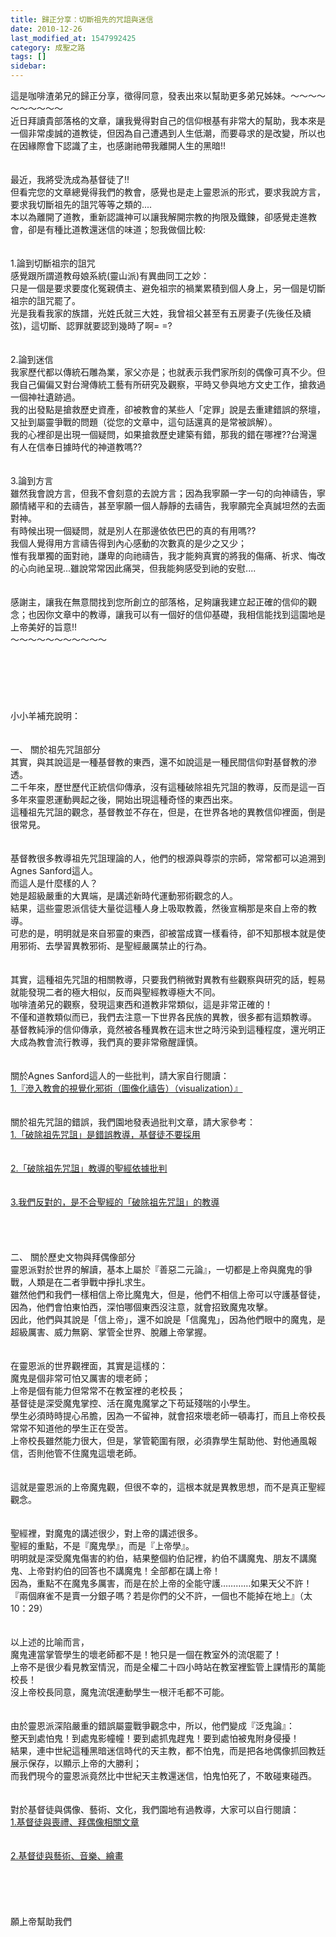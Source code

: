 ```yaml
---
title: 歸正分享：切斷祖先的咒詛與迷信
date: 2010-12-26
last_modified_at: 1547992425
category: 成聖之路
tags: []
sidebar: 
---
```


<p>這是咖啡渣弟兄的歸正分享，徵得同意，發表出來以幫助更多弟兄姊妹。<!--more-->～～～～～～～～～～<br/>近日拜讀貴部落格的文章，讓我覺得對自己的信仰根基有非常大的幫助，我本來是一個非常虔誠的道教徒，但因為自己遭遇到人生低潮，而要尋求的是改變，所以也在因緣際會下認識了主，也感謝祂帶我離開人生的黑暗!!<br/><br/><br/>最近，我將受洗成為基督徒了!!<br/>但看完您的文章總覺得我們的教會，感覺也是走上靈恩派的形式，要求我說方言，要求我切斷祖先的詛咒等等之類的....<br/>本以為離開了道教，重新認識神可以讓我解開宗教的拘限及鐵鍊，卻感覺走進教會，卻是有種比道教還迷信的味道；恕我做個比較:<br/><br/><br/>1.論到切斷祖宗的詛咒<br/>感覺跟所謂道教母娘系統(靈山派)有異曲同工之妙：<br/>只是一個是要求要度化冤親債主、避免祖宗的禍業累積到個人身上，另一個是切斷祖宗的詛咒罷了。<br/>光是我看我家的族譜，光姓氏就三大姓，我曾祖父甚至有五房妻子(先後任及續弦)，這切斷、認罪就要認到幾時了啊= =?<br/><br/><br/>2.論到迷信<br/>我家歷代都以傳統石雕為業，家父亦是；也就表示我們家所刻的偶像可真不少。但我自己偏偏又對台灣傳統工藝有所研究及觀察，平時又參與地方文史工作，搶救過一個神社遺跡過。<br/>我的出發點是搶救歷史資產，卻被教會的某些人「定罪」說是去重建錯誤的祭壇，又扯到屬靈爭戰的問題（從您的文章中，這句話還真的是常被誤解）。<br/>我的心裡卻是出現一個疑問，如果搶救歷史建築有錯，那我的錯在哪裡??台灣還有人在信奉日據時代的神道教嗎??<br/><br/><br/>3.論到方言<br/>雖然我會說方言，但我不會刻意的去說方言；因為我寧願一字一句的向神禱告，寧願情緒平和的去禱告，甚至寧願一個人靜靜的去禱告，我寧願完全真誠坦然的去面對神。<br/>有時候出現一個疑問，就是別人在那邊依依巴巴的真的有用嗎??<br/>我個人覺得用方言禱告得到內心感動的次數真的是少之又少；<br/>惟有我單獨的面對祂，謙卑的向祂禱告，我才能夠真實的將我的傷痛、祈求、悔改的心向祂呈現...雖說常常因此痛哭，但我能夠感受到祂的安慰....<br/><br/><br/>感謝主，讓我在無意間找到您所創立的部落格，足夠讓我建立起正確的信仰的觀念；也因你文章中的教導，讓我可以有一個好的信仰基礎，我相信能找到這園地是上帝美好的旨意!!<br/>～～～～～～～～～～～<br/><br/><br/><br/><br/><br/><br/>小小羊補充說明：<br/><br/><br/>一、	關於祖先咒詛部分<br/>其實，與其說這是一種基督教的東西，還不如說這是一種民間信仰對基督教的滲透。<br/>二千年來，歷世歷代正統信仰傳承，沒有這種破除祖先咒詛的教導，反而是這一百多年來靈恩運動興起之後，開始出現這種奇怪的東西出來。<br/>這種祖先咒詛的觀念，基督教並不存在，但是，在世界各地的異教信仰裡面，倒是很常見。<br/><br/><br/>基督教很多教導祖先咒詛理論的人，他們的根源與尊崇的宗師，常常都可以追溯到Agnes Sanford這人。<br/>而這人是什麼樣的人？<br/>她是超級嚴重的大異端，是講述新時代運動邪術觀念的人。<br/>結果，這些靈恩派信徒大量從這種人身上吸取教義，然後宣稱那是來自上帝的教導。<br/>可悲的是，明明就是來自邪靈的東西，卻被當成寶一樣看待，卻不知那根本就是使用邪術、去學習異教邪術、是聖經嚴厲禁止的行為。<br/><br/><br/>其實，這種祖先咒詛的相關教導，只要我們稍微對異教有些觀察與研究的話，輕易就能發現二者的極大相似，反而與聖經教導極大不同。<br/>咖啡渣弟兄的觀察，發現這東西和道教非常類似，這是非常正確的！<br/>不僅和道教類似而已，我們去注意一下世界各民族的異教，很多都有這類教導。<br/>基督教純淨的信仰傳承，竟然被各種異教在這末世之時污染到這種程度，還光明正大成為教會流行教導，我們真的要非常儆醒謹慎。<br/><br/><br/>關於Agnes Sanford這人的一些批判，請大家自行閱讀：<br/><a href="/posts/269192772">1.『滲入教會的視覺化邪術（圖像化禱告）（visualization）』</a><br/><br/><br/>關於祖先咒詛的錯誤，我們園地發表過批判文章，請大家參考：<br/><a href="/posts/269192316">1.「破除祖先咒詛」是錯誤教導，基督徒不要採用</a><br/><br/><br/><a href="/posts/269192324">2.「破除祖先咒詛」教導的聖經依據批判</a><br/><br/><br/><a href="/posts/269192344">3.我們反對的，是不合聖經的「破除祖先咒詛」的教導</a><br/><br/><br/><br/><br/>二、	關於歷史文物與拜偶像部分<br/>靈恩派對於世界的解讀，基本上屬於『善惡二元論』，一切都是上帝與魔鬼的爭戰，人類是在二者爭戰中掙扎求生。<br/>雖然他們和我們一樣相信上帝比魔鬼大，但是，他們不相信上帝可以守護基督徒，<br/>因為，他們會怕東怕西，深怕哪個東西沒注意，就會招致魔鬼攻擊。<br/>因此，他們與其說是「信上帝」，還不如說是「信魔鬼」，因為他們眼中的魔鬼，是超級厲害、威力無窮、掌管全世界、脫離上帝掌握。<br/><br/><br/>在靈恩派的世界觀裡面，其實是這樣的：<br/>魔鬼是個非常可怕又厲害的壞老師；<br/>上帝是個有能力但常常不在教室裡的老校長；<br/>基督徒是深受魔鬼掌控、活在魔鬼魔掌之下苟延殘喘的小學生。<br/>學生必須時時提心吊膽，因為一不留神，就會招來壞老師一頓毒打，而且上帝校長常常不知道他的學生正在受苦。<br/>上帝校長雖然能力很大，但是，掌管範圍有限，必須靠學生幫助他、對他通風報信，否則他管不住魔鬼這壞老師。<br/><br/><br/>這就是靈恩派的上帝魔鬼觀，但很不幸的，這根本就是異教思想，而不是真正聖經觀念。<br/><br/><br/>聖經裡，對魔鬼的講述很少，對上帝的講述很多。<br/>聖經的重點，不是『魔鬼學』，而是『上帝學』。<br/>明明就是深受魔鬼傷害的約伯，結果整個約伯記裡，約伯不講魔鬼、朋友不講魔鬼、上帝對約伯的回答也不講魔鬼！全部都在講上帝！<br/>因為，重點不在魔鬼多厲害，而是在於上帝的全能守護…………如果天父不許！<br/>『兩個麻雀不是賣一分銀子嗎？若是你們的父不許，一個也不能掉在地上』（太10：29）<br/><br/><br/>以上述的比喻而言，<br/>魔鬼連當掌管學生的壞老師都不是！牠只是一個在教室外的流氓罷了！<br/>上帝不是很少看見教室情況，而是全權二十四小時站在教室裡監管上課情形的萬能校長！<br/>沒上帝校長同意，魔鬼流氓連動學生一根汗毛都不可能。<br/><br/><br/>由於靈恩派深陷嚴重的錯誤屬靈戰爭觀念中，所以，他們變成『泛鬼論』：<br/>整天到處怕鬼！到處鬼影幢幢！要到處抓鬼趕鬼！要到處怕被鬼附身侵擾！<br/>結果，連中世紀這種黑暗迷信時代的天主教，都不怕鬼，而是把各地偶像抓回教廷展示保存，以顯示上帝的大勝利；<br/>而我們現今的靈恩派竟然比中世紀天主教還迷信，怕鬼怕死了，不敢碰東碰西。<br/><br/><br/>對於基督徒與偶像、藝術、文化，我們園地有過教導，大家可以自行閱讀：<br/><a href="/posts/269196264">1.基督徒與喪禮、拜偶像相關文章</a><br/><br/><br/><a href="/posts/269196744">2.基督徒與藝術、音樂、繪畫</a><br/><br/><br/><br/><br/><br/>願上帝幫助我們<br/><br/>
</p>